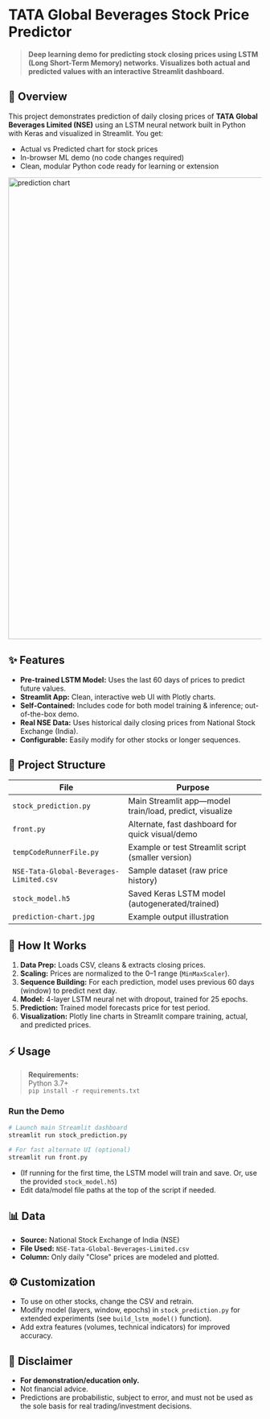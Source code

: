 
# TATA Global Beverages Stock Price Predictor

> **Deep learning demo for predicting stock closing prices using LSTM (Long Short-Term Memory) networks. Visualizes both actual and predicted values with an interactive Streamlit dashboard.**

## 🚀 Overview

This project demonstrates prediction of daily closing prices of **TATA Global Beverages Limited (NSE)** using an LSTM neural network built in Python with Keras and visualized in Streamlit. You get:

- Actual vs Predicted chart for stock prices
- In-browser ML demo (no code changes required)
- Clean, modular Python code ready for learning or extension

<img width="1654" height="917" alt="prediction chart" src="https://github.com/user-attachments/assets/9bafd1a2-801d-4e1d-89f7-1c807854d95d" />

  


## ✨ Features

- **Pre-trained LSTM Model:** Uses the last 60 days of prices to predict future values.
- **Streamlit App:** Clean, interactive web UI with Plotly charts.
- **Self-Contained:** Includes code for both model training & inference; out-of-the-box demo.
- **Real NSE Data:** Uses historical daily closing prices from National Stock Exchange (India).
- **Configurable:** Easily modify for other stocks or longer sequences.

## 📂 Project Structure

| File                              | Purpose                                                   |
|------------------------------------|-----------------------------------------------------------|
| `stock_prediction.py`              | Main Streamlit app—model train/load, predict, visualize   |
| `front.py`                        | Alternate, fast dashboard for quick visual/demo           |
| `tempCodeRunnerFile.py`           | Example or test Streamlit script (smaller version)        |
| `NSE-Tata-Global-Beverages-Limited.csv` | Sample dataset (raw price history)                |
| `stock_model.h5`                   | Saved Keras LSTM model (autogenerated/trained)            |
| `prediction-chart.jpg`             | Example output illustration                               |

## 🧠 How It Works

1. **Data Prep:** Loads CSV, cleans & extracts closing prices.
2. **Scaling:** Prices are normalized to the 0–1 range (`MinMaxScaler`).
3. **Sequence Building:** For each prediction, model uses previous 60 days (window) to predict next day.
4. **Model:** 4-layer LSTM neural net with dropout, trained for 25 epochs.
5. **Prediction:** Trained model forecasts price for test period.
6. **Visualization:** Plotly line charts in Streamlit compare training, actual, and predicted prices.

## ⚡️ Usage

> **Requirements:**  
> Python 3.7+  
> `pip install -r requirements.txt`

### Run the Demo

```bash
# Launch main Streamlit dashboard
streamlit run stock_prediction.py

# For fast alternate UI (optional)
streamlit run front.py
```

- (If running for the first time, the LSTM model will train and save. Or, use the provided `stock_model.h5`)
- Edit data/model file paths at the top of the script if needed.

## 📊 Data

- **Source:** National Stock Exchange of India (NSE)
- **File Used:** `NSE-Tata-Global-Beverages-Limited.csv`
- **Column:** Only daily "Close" prices are modeled and plotted.

## ⚙️ Customization

- To use on other stocks, change the CSV and retrain.
- Modify model (layers, window, epochs) in `stock_prediction.py` for extended experiments (see `build_lstm_model()` function).
- Add extra features (volumes, technical indicators) for improved accuracy.

## 📢 Disclaimer

- **For demonstration/education only.**  
- Not financial advice.  
- Predictions are probabilistic, subject to error, and must not be used as the sole basis for real trading/investment decisions.

